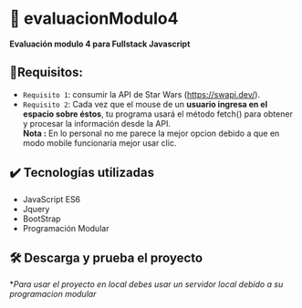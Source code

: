 # :pencil: evaluacionModulo4
**Evaluación modulo 4 para Fullstack Javascript**

## :hammer:Requisitos:

- `Requisito 1`: consumir la API de Star Wars (https://swapi.dev/).
- `Requisito 2`: Cada vez que el mouse de un **usuario ingresa en el espacio sobre éstos**, tu programa usará el método fetch() para obtener y procesar la información desde la API.<br>
**Nota :** En lo personal no me parece la mejor opcion debido a que en modo mobile funcionaria mejor usar clic. 

## :heavy_check_mark: Tecnologías utilizadas
- JavaScript ES6
- Jquery
- BootStrap
- Programación Modular

## 🛠️ Descarga y prueba el proyecto

**Para usar el proyecto en local debes usar un servidor local debido a su programacion modular*
